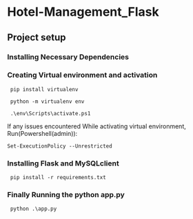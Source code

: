 # Hotel-Management_Flask

## Project setup

### Installing Necessary Dependencies

### Creating Virtual environment and activation

```
 pip install virtualenv

 python -m virtualenv env

 .\env\Scripts\activate.ps1
```

If any issues encountered While activating virtual environment, Run(Powershell(admin)):

```
Set-ExecutionPolicy --Unrestricted
```

### Installing Flask and MySQLclient

```
 pip install -r requirements.txt
```

### Finally Running the python app.py

```
 python .\app.py
```
